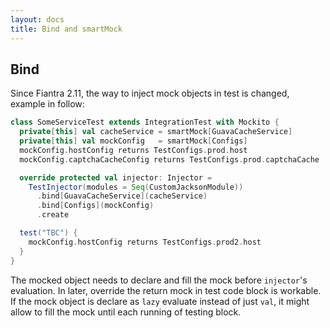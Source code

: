 ```yaml
---
layout: docs
title: Bind and smartMock
---
```


## Bind

Since Fiantra 2.11, the way to inject mock objects in test is changed, example in follow:

```scala
class SomeServiceTest extends IntegrationTest with Mockito {
  private[this] val cacheService = smartMock[GuavaCacheService]
  private[this] val mockConfig   = smartMock[Configs]
  mockConfig.hostConfig returns TestConfigs.prod.host
  mockConfig.captchaCacheConfig returns TestConfigs.prod.captchaCache

  override protected val injector: Injector =
    TestInjector(modules = Seq(CustomJacksonModule))
      .bind[GuavaCacheService](cacheService)
      .bind[Configs](mockConfig)
      .create

  test("TBC") {
    mockConfig.hostConfig returns TestConfigs.prod2.host
  }
}
```

The mocked object needs to declare and fill the mock before `injector`'s evaluation. In later, override the return mock in test code block is workable. If the mock object is declare as `lazy` evaluate instead of just `val`, it might allow to fill the mock until each running of testing block.
